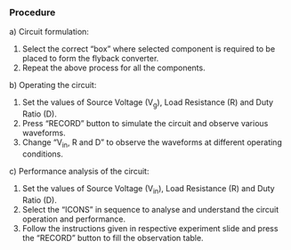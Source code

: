 ### Procedure

a) Circuit formulation:
<br>
1.	Select the correct “box” where selected component is required to be placed to form the flyback converter.
2.	Repeat the above process for all the components.

b) Operating the circuit: 
<br>
1) Set the values of Source Voltage (V<sub>g</sub>), Load Resistance (R) and Duty Ratio (D).<br>
2) Press “RECORD” button to simulate the circuit and observe various waveforms.<br>
3) Change “V<sub>in</sub>, R and D” to observe the waveforms at different operating conditions.<br>

c) Performance analysis of the circuit: 
 <br>
1) Set the values of Source Voltage (V<sub>in</sub>), Load Resistance (R) and Duty Ratio (D).
2) Select the “ICONS” in sequence to analyse and understand the circuit operation and performance.
3) Follow the instructions given in respective experiment slide and press the “RECORD” button to fill the observation table.
